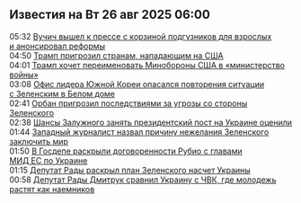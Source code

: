 <h2>Известия на Вт 26 авг 2025 06:00</h2><!--2025-08-26 05:32:43-->
<div class="rssn">
  <div><span class="smaller gray hspace">05:32</span> <a class="nodecor" href="https://news.rambler.ru/world/55197043-vuchich-vyshel-k-presse-s-korzinoy-podguznikov-dlya-vzroslyh-i-anonsiroval-reformy/">Вучич вышел к прессе с корзиной подгузников для взрослых и анонсировал реформы</a></div>
</div>
<div class="rssn">
  <div><span class="smaller gray hspace">04:50</span> <a class="nodecor" href="https://news.rambler.ru/world/55196976-tramp-prigrozil-stranam-napadayuschim-na-ssha/">Трамп пригрозил странам, нападающим на США</a></div>
</div>
<div class="rssn">
  <div><span class="smaller gray hspace">04:01</span> <a class="nodecor" href="https://news.rambler.ru/world/55196626-tramp-hochet-pereimenovat-minoborony-ssha-v-ministerstvo-voyny/">Трамп хочет переименовать Минобороны США в «министерство войны»</a></div>
</div>
<div class="rssn">
  <div><span class="smaller gray hspace">03:08</span> <a class="nodecor" href="https://news.rambler.ru/world/55196342-ofis-lidera-yuzhnoy-korei-opasalsya-povtoreniya-situatsii-s-zelenskim-v-belom-dome/">Офис лидера Южной Кореи опасался повторения ситуации с Зеленским в Белом доме</a></div>
</div>
<div class="rssn">
  <div><span class="smaller gray hspace">02:41</span> <a class="nodecor" href="https://news.rambler.ru/world/55190069-orban-prigrozil-posledstviyami-za-ugrozy-so-storony-zelenskogo/">Орбан пригрозил последствиями за угрозы со стороны Зеленского</a></div>
</div>
<div class="rssn">
  <div><span class="smaller gray hspace">02:38</span> <a class="nodecor" href="https://news.rambler.ru/world/55196859-shansy-zaluzhnogo-zanyat-prezidentskiy-post-na-ukraine-otsenili/">Шансы Залужного занять президентский пост на Украине оценили</a></div>
</div>
<div class="rssn">
  <div><span class="smaller gray hspace">01:44</span> <a class="nodecor" href="https://news.rambler.ru/world/55196815-zapadnyy-zhurnalist-nazval-prichinu-nezhelaniya-zelenskogo-zaklyuchit-mir/">Западный журналист назвал причину нежелания Зеленского заключить мир</a></div>
</div>
<div class="rssn">
  <div><span class="smaller gray hspace">01:50</span> <a class="nodecor" href="https://news.rambler.ru/world/55196753-v-gosdepe-raskryli-dogovorennosti-rubio-s-glavami-mid-es-po-ukraine/">В Госдепе раскрыли договоренности Рубио с главами МИД ЕС по Украине</a></div>
</div>
<div class="rssn">
  <div><span class="smaller gray hspace">01:15</span> <a class="nodecor" href="https://news.rambler.ru/world/55196782-deputat-rady-raskryl-plan-zelenskogo-naschet-ukrainy/">Депутат Рады раскрыл план Зеленского насчет Украины</a></div>
</div>
<div class="rssn">
  <div><span class="smaller gray hspace">00:58</span> <a class="nodecor" href="https://news.rambler.ru/world/55196674-deputat-rady-dmitruk-sravnil-ukrainu-s-chvk-gde-molodezh-rastyat-kak-naemnikov/">Депутат Рады Дмитрук сравнил Украину с ЧВК, где молодежь растят как наемников</a></div>
</div>